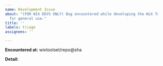 ```yaml
---
name: Development Issue
about: "(FOR WIX DEVS ONLY) Bug encountered while developing the WiX Toolset. NOT
  for general use."
title: ''
labels: triage
assignees: ''

---
```


**Encountered at:** wixtoolset/repo@sha

**Detail:**

